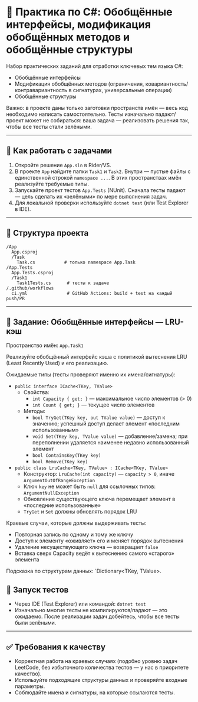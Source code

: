 # 🚀 Практика по C#: Обобщённые интерфейсы, модификация обобщённых методов и обобщённые структуры

Набор практических заданий для отработки ключевых тем языка C#:
- Обобщённые интерфейсы
- Модификация обобщённых методов (ограничения, ковариантность/контравариантность в сигнатурах, универсальные операции)
- Обобщённые структуры

Важно: в проекте даны только заготовки пространств имён — весь код необходимо написать самостоятельно. Тесты изначально падают/проект может не собираться: ваша задача — реализовать решения так, чтобы все тесты стали зелёными.

---

## 📝 Как работать с задачами
1. Откройте решение `App.sln` в Rider/VS.
2. В проекте `App` найдите папки `Task1` и `Task2`. Внутри — пустые файлы с единственной строкой `namespace ...`. В этих пространствах имён реализуйте требуемые типы.
3. Запускайте проект тестов `App.Tests` (NUnit). Сначала тесты падают — цель сделать их «зелёными» по мере выполнения задач.
4. Для локальной проверки используйте `dotnet test` (или Test Explorer в IDE).

---

## 📁 Структура проекта
```
/App
  App.csproj
  /Task
    Task.cs           # только namespace App.Task
/App.Tests
  App.Tests.csproj
  /Task1
    Task1Tests.cs      # тесты к задаче
/.github/workflows
  ci.yml               # GitHub Actions: build + test на каждый push/PR
```

---

## 🧱 Задание: Обобщённые интерфейсы — LRU-кэш
Пространство имён: `App.Task1`

Реализуйте обобщённый интерфейс кэша с политикой вытеснения LRU (Least Recently Used) и его реализацию.

Ожидаемые типы (тесты проверяют именно их имена/сигнатуры):
- `public interface ICache<TKey, TValue>`
  - Свойства:
    - `int Capacity { get; }` — максимальное число элементов (> 0)
    - `int Count { get; }` — текущее число элементов
  - Методы:
    - `bool TryGet(TKey key, out TValue value)` — доступ к значению; успешный доступ делает элемент «последним использованным»
    - `void Set(TKey key, TValue value)` — добавление/замена; при переполнении удаляется наименее недавно использованный элемент
    - `bool ContainsKey(TKey key)`
    - `bool Remove(TKey key)`
- `public class LruCache<TKey, TValue> : ICache<TKey, TValue>`
  - Конструктор: `LruCache(int capacity)` — `capacity > 0`, иначе `ArgumentOutOfRangeException`
  - Ключ `key` не может быть `null` для ссылочных типов: `ArgumentNullException`
  - Обновление существующего ключа перемещает элемент в «последние использованные»
  - `TryGet` и `Set` должны обновлять порядок LRU

Краевые случаи, которые должны выдерживать тесты:
- Повторная запись по одному и тому же ключу
- Доступ к элементу «оживляет» его и меняет порядок вытеснения
- Удаление несуществующего ключа — возвращает `false`
- Вставка сверх Capacity ведёт к вытеснению самого «старого» элемента

Подсказка по структурам данных: `Dictionary<TKey, TValue>.


## 🧪 Запуск тестов
- Через IDE (Test Explorer) или командой: `dotnet test`
- Изначально многие тесты не компилируются/падают — это ожидаемо. После реализации задач добейтесь, чтобы все тесты были зелёными.

---

## ✅ Требования к качеству
- Корректная работа на краевых случаях (подобно уровню задач LeetCode, без избыточного количества тестов — у нас в приоритете качество).
- Используйте подходящие структуры данных и проверяйте входные параметры.
- Соблюдайте имена и сигнатуры, на которые ссылаются тесты.
